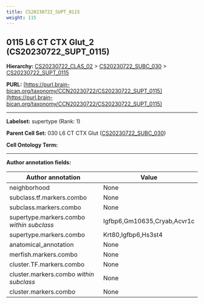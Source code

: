 ```yaml
---
title: CS20230722_SUPT_0115
weight: 115
---
```

## 0115 L6 CT CTX Glut_2 (CS20230722_SUPT_0115)
<b>Hierarchy: </b>
[CS20230722_CLAS_02](../CS20230722_CLAS_02) >
[CS20230722_SUBC_030](../CS20230722_SUBC_030) >
[CS20230722_SUPT_0115](../CS20230722_SUPT_0115)

**PURL:** [https://purl.brain-bican.org/taxonomy/CCN20230722/CS20230722_SUPT_0115](https://purl.brain-bican.org/taxonomy/CCN20230722/CS20230722_SUPT_0115)

---


**Labelset:** supertype (Rank: 1)

**Parent Cell Set:** 030 L6 CT CTX Glut ([CS20230722_SUBC_030](../CS20230722_SUBC_030))



**Cell Ontology Term:** 

[MARKER GENES.]: #


---

[TRANSFERRED ANNOTATIONS.]: #


[AUTHOR ANNOTATION FIELDS.]: #


**Author annotation fields:**

| Author annotation | Value |
|-------------------|-------|
|neighborhood|None|
|subclass.tf.markers.combo|None|
|subclass.markers.combo|None|
|supertype.markers.combo _within subclass_|Igfbp6,Gm10635,Cryab,Acvr1c|
|supertype.markers.combo|Krt80,Igfbp6,Hs3st4|
|anatomical_annotation|None|
|merfish.markers.combo|None|
|cluster.TF.markers.combo|None|
|cluster.markers.combo _within subclass_|None|
|cluster.markers.combo|None|
